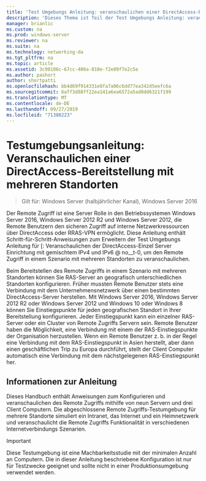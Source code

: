 ```yaml
---
title: 'Test Umgebungs Anleitung: veranschaulichen einer DirectAccess-Bereitstellung mit mehreren Standorten'
description: 'Dieses Thema ist Teil der Test Umgebungs Anleitung: veranschaulichen einer DirectAccess-Bereitstellung für mehrere Standorte für Windows Server 2016'
manager: brianlic
ms.custom: na
ms.prod: windows-server
ms.reviewer: na
ms.suite: na
ms.technology: networking-da
ms.tgt_pltfrm: na
ms.topic: article
ms.assetid: 3c98106c-67cc-406a-810e-f2e09f7e2c5e
ms.author: pashort
author: shortpatti
ms.openlocfilehash: bb4d69f914331e8fa7a06c6dd77ea342d5eefc6a
ms.sourcegitcommit: 6aff3d88ff22ea141a6ea6572a5ad8dd6321f199
ms.translationtype: MT
ms.contentlocale: de-DE
ms.lasthandoff: 09/27/2019
ms.locfileid: "71388223"
---
```

# <a name="test-lab-guide-demonstrate-a-directaccess-multisite-deployment"></a>Testumgebungsanleitung: Veranschaulichen einer DirectAccess-Bereitstellung mit mehreren Standorten

>Gilt für: Windows Server (halbjährlicher Kanal), Windows Server 2016

Der Remote Zugriff ist eine Server Rolle in den Betriebssystemen Windows Server 2016, Windows Server 2012 R2 und Windows Server 2012, die Remote Benutzern den sicheren Zugriff auf interne Netzwerkressourcen über DirectAccess oder RRAS-VPN ermöglicht. Diese Anleitung enthält Schritt-für-Schritt-Anweisungen zum Erweitern der Test Umgebungs Anleitung für [: Veranschaulichen der DirectAccess-Einzel Server Einrichtung mit gemischtem IPv4 und IPv6 @ no__t-0, um den Remote Zugriff in einem Szenario mit mehreren Standorten zu veranschaulichen.  
  
Beim Bereitstellen des Remote Zugriffs in einem Szenario mit mehreren Standorten können Sie RAS-Server an geografisch unterschiedlichen Standorten konfigurieren. Früher mussten Remote Benutzer stets eine Verbindung mit dem Unternehmensnetzwerk über einen bestimmten DirectAccess-Server herstellen. Mit Windows Server 2016, Windows Server 2012 R2 oder Windows Server 2012 und Windows 10 oder Windows 8 können Sie Einstiegspunkte für jeden geografischen Standort in Ihrer Bereitstellung konfigurieren. Jeder Einstiegspunkt kann ein einzelner RAS-Server oder ein Cluster von Remote Zugriffs Servern sein. Remote Benutzer haben die Möglichkeit, eine Verbindung mit einem der RAS-Einstiegspunkte der Organisation herzustellen. Wenn ein Remote Benutzer z. b. in der Regel eine Verbindung mit dem RAS-Einstiegspunkt in Asien herstellt, aber dann einen geschäftlichen Trip zu Europa durchführt, stellt der Client Computer automatisch eine Verbindung mit dem nächstgelegenen RAS-Einstiegspunkt her.  
  
## <a name="about-this-guide"></a>Informationen zur Anleitung  
Dieses Handbuch enthält Anweisungen zum Konfigurieren und veranschaulichen des Remote Zugriffs mithilfe von neun Servern und drei Client Computern. Die abgeschlossene Remote Zugriffs-Testumgebung für mehrere Standorte simuliert ein Intranet, das Internet und ein Heimnetzwerk und veranschaulicht die Remote Zugriffs Funktionalität in verschiedenen Internetverbindungs Szenarien.  
  
> [!IMPORTANT]  
> Diese Testumgebung ist eine Machbarkeitsstudie mit der minimalen Anzahl an Computern. Die in dieser Anleitung beschriebene Konfiguration ist nur für Testzwecke geeignet und sollte nicht in einer Produktionsumgebung verwendet werden.  
  



